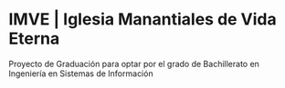 # IMVE | Iglesia Manantiales de Vida Eterna
Proyecto de Graduación para optar por el grado de Bachillerato en Ingeniería en Sistemas de Información
